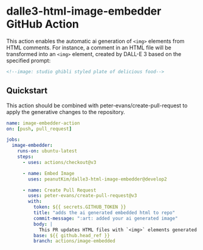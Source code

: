 # dalle3-html-image-embedder GitHub Action

This action enables the automatic ai generation of `<img>` elements from HTML comments. For instance, a comment in an HTML file will be transformed into an `<img>` element, created by DALL-E 3 based on the specified prompt:

```html
<!--image: studio ghibli styled plate of delicious food-->
```

## Quickstart

This action should be combined with peter-evans/create-pull-request to apply the generative changes to the repository.

```yaml
name: image-embedder-action
on: [push, pull_request]

jobs:
  image-embedder:
    runs-on: ubuntu-latest
    steps:
      - uses: actions/checkout@v3

      - name: Embed Image
        uses: peanutKim/dalle3-html-image-embedder@develop2

      - name: Create Pull Request
        uses: peter-evans/create-pull-request@v3
        with:
          token: ${{ secrets.GITHUB_TOKEN }}
          title: "adds the ai generated embedded html to repo"
          commit-message: ":art: added your ai generated image"
          body: |
            This PR updates HTML files with `<img>` elements generated by DALL-E 3 from prompts in comments. Please review and merge if satisfactory.
          base: ${{ github.head_ref }}
          branch: actions/image-embedded
```
